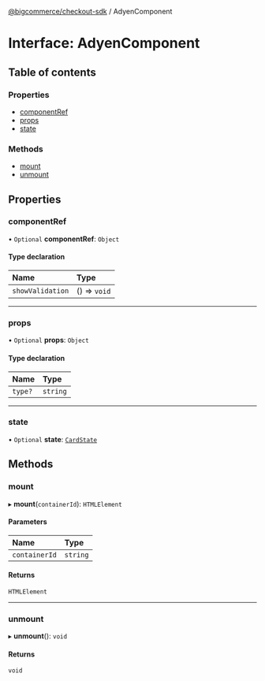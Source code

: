 [@bigcommerce/checkout-sdk](../README.md) / AdyenComponent

# Interface: AdyenComponent

## Table of contents

### Properties

- [componentRef](AdyenComponent.md#componentref)
- [props](AdyenComponent.md#props)
- [state](AdyenComponent.md#state)

### Methods

- [mount](AdyenComponent.md#mount)
- [unmount](AdyenComponent.md#unmount)

## Properties

### componentRef

• `Optional` **componentRef**: `Object`

#### Type declaration

| Name | Type |
| :------ | :------ |
| `showValidation` | () => `void` |

___

### props

• `Optional` **props**: `Object`

#### Type declaration

| Name | Type |
| :------ | :------ |
| `type?` | `string` |

___

### state

• `Optional` **state**: [`CardState`](CardState.md)

## Methods

### mount

▸ **mount**(`containerId`): `HTMLElement`

#### Parameters

| Name | Type |
| :------ | :------ |
| `containerId` | `string` |

#### Returns

`HTMLElement`

___

### unmount

▸ **unmount**(): `void`

#### Returns

`void`
